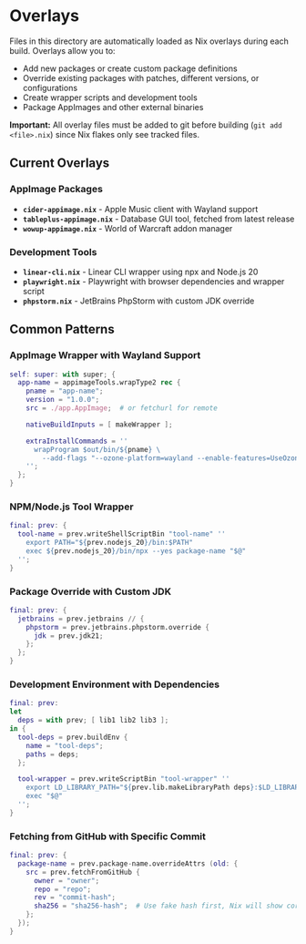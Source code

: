 # Overlays

Files in this directory are automatically loaded as Nix overlays during each build. Overlays allow you to:
* Add new packages or create custom package definitions
* Override existing packages with patches, different versions, or configurations
* Create wrapper scripts and development tools
* Package AppImages and other external binaries

**Important:** All overlay files must be added to git before building (`git add <file>.nix`) since Nix flakes only see tracked files.

## Current Overlays

### AppImage Packages
- **`cider-appimage.nix`** - Apple Music client with Wayland support
- **`tableplus-appimage.nix`** - Database GUI tool, fetched from latest release
- **`wowup-appimage.nix`** - World of Warcraft addon manager

### Development Tools
- **`linear-cli.nix`** - Linear CLI wrapper using npx and Node.js 20
- **`playwright.nix`** - Playwright with browser dependencies and wrapper script
- **`phpstorm.nix`** - JetBrains PhpStorm with custom JDK override

## Common Patterns

### AppImage Wrapper with Wayland Support
```nix
self: super: with super; {
  app-name = appimageTools.wrapType2 rec {
    pname = "app-name";
    version = "1.0.0";
    src = ./app.AppImage;  # or fetchurl for remote

    nativeBuildInputs = [ makeWrapper ];

    extraInstallCommands = ''
      wrapProgram $out/bin/${pname} \
        --add-flags "--ozone-platform=wayland --enable-features=UseOzonePlatform"
    '';
  };
}
```

### NPM/Node.js Tool Wrapper
```nix
final: prev: {
  tool-name = prev.writeShellScriptBin "tool-name" ''
    export PATH="${prev.nodejs_20}/bin:$PATH"
    exec ${prev.nodejs_20}/bin/npx --yes package-name "$@"
  '';
}
```

### Package Override with Custom JDK
```nix
final: prev: {
  jetbrains = prev.jetbrains // {
    phpstorm = prev.jetbrains.phpstorm.override {
      jdk = prev.jdk21;
    };
  };
}
```

### Development Environment with Dependencies
```nix
final: prev:
let
  deps = with prev; [ lib1 lib2 lib3 ];
in {
  tool-deps = prev.buildEnv {
    name = "tool-deps";
    paths = deps;
  };

  tool-wrapper = prev.writeScriptBin "tool-wrapper" ''
    export LD_LIBRARY_PATH="${prev.lib.makeLibraryPath deps}:$LD_LIBRARY_PATH"
    exec "$@"
  '';
}
```

### Fetching from GitHub with Specific Commit
```nix
final: prev: {
  package-name = prev.package-name.overrideAttrs (old: {
    src = prev.fetchFromGitHub {
      owner = "owner";
      repo = "repo";
      rev = "commit-hash";
      sha256 = "sha256-hash";  # Use fake hash first, Nix will show correct one
    };
  });
}
```
